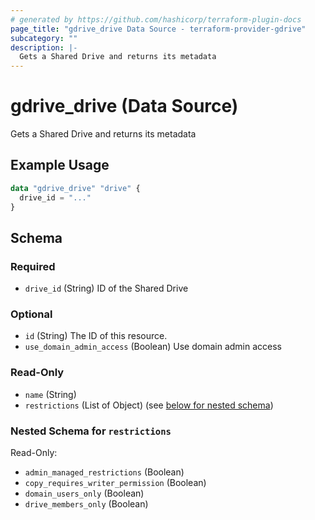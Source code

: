 ```yaml
---
# generated by https://github.com/hashicorp/terraform-plugin-docs
page_title: "gdrive_drive Data Source - terraform-provider-gdrive"
subcategory: ""
description: |-
  Gets a Shared Drive and returns its metadata
---
```


# gdrive_drive (Data Source)

Gets a Shared Drive and returns its metadata

## Example Usage

```terraform
data "gdrive_drive" "drive" {
  drive_id = "..."
}
```

<!-- schema generated by tfplugindocs -->
## Schema

### Required

- `drive_id` (String) ID of the Shared Drive

### Optional

- `id` (String) The ID of this resource.
- `use_domain_admin_access` (Boolean) Use domain admin access

### Read-Only

- `name` (String)
- `restrictions` (List of Object) (see [below for nested schema](#nestedatt--restrictions))

<a id="nestedatt--restrictions"></a>
### Nested Schema for `restrictions`

Read-Only:

- `admin_managed_restrictions` (Boolean)
- `copy_requires_writer_permission` (Boolean)
- `domain_users_only` (Boolean)
- `drive_members_only` (Boolean)
